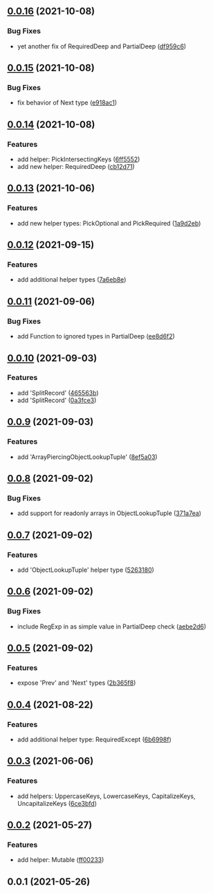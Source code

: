 ## [0.0.16](https://github.com/wessberg/helpertypes/compare/v0.0.15...v0.0.16) (2021-10-08)


### Bug Fixes

* yet another fix of RequiredDeep and PartialDeep ([df959c6](https://github.com/wessberg/helpertypes/commit/df959c6d22bb71b0fc9599b82b1bb17a1866126c))



## [0.0.15](https://github.com/wessberg/helpertypes/compare/v0.0.14...v0.0.15) (2021-10-08)


### Bug Fixes

* fix behavior of Next type ([e918ac1](https://github.com/wessberg/helpertypes/commit/e918ac1e659729eab32af0ea893ec2082de31967))



## [0.0.14](https://github.com/wessberg/helpertypes/compare/v0.0.13...v0.0.14) (2021-10-08)


### Features

* add helper: PickIntersectingKeys ([6ff5552](https://github.com/wessberg/helpertypes/commit/6ff55521681311dc2fb20d0e298e2e623f7ab5d1))
* add new helper: RequiredDeep ([cb12d71](https://github.com/wessberg/helpertypes/commit/cb12d71de7c46932b7d2a66936b9b30cc5e60a02))



## [0.0.13](https://github.com/wessberg/helpertypes/compare/v0.0.12...v0.0.13) (2021-10-06)


### Features

* add new helper types: PickOptional and PickRequired ([1a9d2eb](https://github.com/wessberg/helpertypes/commit/1a9d2ebd96665749ebb75b48427d143f0eb4ece0))



## [0.0.12](https://github.com/wessberg/helpertypes/compare/v0.0.11...v0.0.12) (2021-09-15)


### Features

* add additional helper types ([7a6eb8e](https://github.com/wessberg/helpertypes/commit/7a6eb8ed4b9aced393a3825880f6a93dc3464c06))



## [0.0.11](https://github.com/wessberg/helpertypes/compare/v0.0.10...v0.0.11) (2021-09-06)


### Bug Fixes

* add Function to ignored types in PartialDeep ([ee8d6f2](https://github.com/wessberg/helpertypes/commit/ee8d6f24f15d81d5870ff20384d42ccc0a7aff6d))



## [0.0.10](https://github.com/wessberg/helpertypes/compare/v0.0.9...v0.0.10) (2021-09-03)


### Features

* add 'SplitRecord' ([465563b](https://github.com/wessberg/helpertypes/commit/465563bb68fc0f98884417759ef8e30d9d113d29))
* add 'SplitRecord' ([0a3fce3](https://github.com/wessberg/helpertypes/commit/0a3fce3a6dd0d7946050ff6c90d35d7cbabb1531))



## [0.0.9](https://github.com/wessberg/helpertypes/compare/v0.0.8...v0.0.9) (2021-09-03)


### Features

* add 'ArrayPiercingObjectLookupTuple' ([8ef5a03](https://github.com/wessberg/helpertypes/commit/8ef5a03552b6f446c2759eefce631b02487985e9))



## [0.0.8](https://github.com/wessberg/helpertypes/compare/v0.0.7...v0.0.8) (2021-09-02)


### Bug Fixes

* add support for readonly arrays in ObjectLookupTuple ([371a7ea](https://github.com/wessberg/helpertypes/commit/371a7ea2f414b8398ce52bd55ebd0fce00448bb7))



## [0.0.7](https://github.com/wessberg/helpertypes/compare/v0.0.6...v0.0.7) (2021-09-02)


### Features

* add 'ObjectLookupTuple' helper type ([5263180](https://github.com/wessberg/helpertypes/commit/5263180332d55d628a8b6afc4daa3dcb79941a01))



## [0.0.6](https://github.com/wessberg/helpertypes/compare/v0.0.5...v0.0.6) (2021-09-02)


### Bug Fixes

* include RegExp in as simple value in PartialDeep check ([aebe2d6](https://github.com/wessberg/helpertypes/commit/aebe2d687db6956cca27f7e9c30b0a2ee2e13a47))



## [0.0.5](https://github.com/wessberg/helpertypes/compare/v0.0.4...v0.0.5) (2021-09-02)


### Features

* expose 'Prev' and 'Next' types ([2b365f8](https://github.com/wessberg/helpertypes/commit/2b365f88e6e65c47b93e137a1b62aa41c1c7d9e1))



## [0.0.4](https://github.com/wessberg/helpertypes/compare/v0.0.3...v0.0.4) (2021-08-22)


### Features

* add additional helper type: RequiredExcept ([6b6998f](https://github.com/wessberg/helpertypes/commit/6b6998ff68cc1e6d83abb2f207478adee319042a))



## [0.0.3](https://github.com/wessberg/helpertypes/compare/v0.0.2...v0.0.3) (2021-06-06)


### Features

* add helpers: UppercaseKeys, LowercaseKeys, CapitalizeKeys, UncapitalizeKeys ([6ce3bfd](https://github.com/wessberg/helpertypes/commit/6ce3bfdc99ab438d7d1000b18f7a9a717668b821))



## [0.0.2](https://github.com/wessberg/helpertypes/compare/v0.0.1...v0.0.2) (2021-05-27)


### Features

* add helper: Mutable ([ff00233](https://github.com/wessberg/helpertypes/commit/ff0023305c121694044d58dcf50db7be228dea6d))



## 0.0.1 (2021-05-26)



